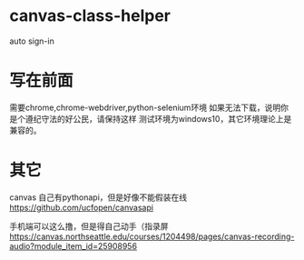 # canvas-class-helper
auto sign-in

# 写在前面
需要chrome,chrome-webdriver,python-selenium环境
如果无法下载，说明你是个遵纪守法的好公民，请保持这样
测试环境为windows10，其它环境理论上是兼容的。



# 其它
canvas 自己有pythonapi，但是好像不能假装在线
https://github.com/ucfopen/canvasapi

手机端可以这么撸，但是得自己动手（指录屏
https://canvas.northseattle.edu/courses/1204498/pages/canvas-recording-audio?module_item_id=25908956
